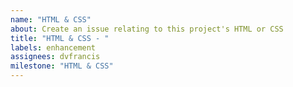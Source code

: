 ```yaml
---
name: "HTML & CSS"
about: Create an issue relating to this project's HTML or CSS
title: "HTML & CSS - "
labels: enhancement
assignees: dvfrancis
milestone: "HTML & CSS"
---
```


